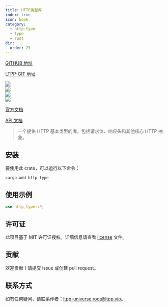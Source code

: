 ```yaml
---
title: HTTP类型库
index: true
icon: book
category:
  - http-type
  - type
  - rust
dir:
  order: 25
---
```


[GITHUB 地址](https://github.com/ltpp-universe/http-type)

[LTPP-GIT 地址](https://jihulab.com/ltpp-universe/http-type)

<Share colorful />
<Catalog />

[![](https://img.shields.io/crates/v/http-type.svg)](https://crates.io/crates/http-type)<br>
[![](https://docs.rs/http-type/badge.svg)](https://docs.rs/http-type)<br>
[![](https://img.shields.io/crates/l/http-type.svg)](./license)<br>
[![](https://github.com/ltpp-universe/http-type/workflows/Rust/badge.svg)](https://github.com/ltpp-universe/http-type/actions?query=workflow:Rust)

[官方文档](https://docs.ltpp.vip/HTTP-TYPE/)

[API 文档](https://docs.rs/http-type/latest/http_type/)

> 一个提供 HTTP 基本类型的库，包括请求体、响应头和其他核心 HTTP 抽象。

## 安装

要使用此 crate，可以运行以下命令：

```shell
cargo add http-type
```

## 使用示例

```rust
use http_type::*;
```

## 许可证

此项目基于 MIT 许可证授权。详细信息请查看 [license](license) 文件。

## 贡献

欢迎贡献！请提交 issue 或创建 pull request。

## 联系方式

如有任何疑问，请联系作者：[ltpp-universe <root@ltpp.vip>](mailto:root@ltpp.vip)。

<Bottom />
